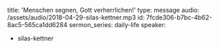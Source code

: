 title: 'Menschen segnen, Gott verherrlichen!'
type: message
audio: /assets/audio/2018-04-29-silas-kettner.mp3
id: 7fcde306-b7bc-4b62-8ac5-565ca1dd6284
sermon_series: daily-life
speaker:
  - silas-kettner
